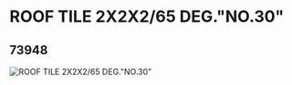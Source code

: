 # ROOF TILE 2X2X2/65 DEG."NO.30"
## 73948
![ROOF TILE 2X2X2/65 DEG."NO.30"](https://lc-www-live-s.legocdn.com/media/bricks/5/2/6022339.jpg)